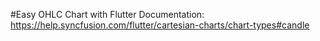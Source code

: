 #Easy OHLC Chart with Flutter 
Documentation: https://help.syncfusion.com/flutter/cartesian-charts/chart-types#candle 

